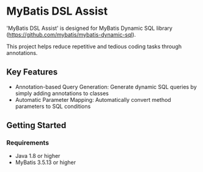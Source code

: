 # MyBatis DSL Assist

'MyBatis DSL Assist' is designed for MyBatis Dynamic SQL library (https://github.com/mybatis/mybatis-dynamic-sql).

This project helps reduce repetitive and tedious coding tasks through annotations.


## Key Features

- Annotation-based Query Generation: Generate dynamic SQL queries by simply adding annotations to classes
- Automatic Parameter Mapping: Automatically convert method parameters to SQL conditions

## Getting Started

### Requirements

- Java 1.8 or higher
- MyBatis 3.5.13 or higher
